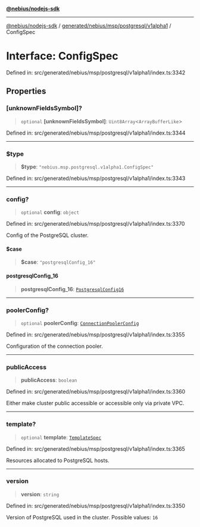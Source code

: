 [**@nebius/nodejs-sdk**](../../../../../../README.md)

---

[@nebius/nodejs-sdk](../../../../../../README.md) / [generated/nebius/msp/postgresql/v1alpha1](../README.md) / ConfigSpec

# Interface: ConfigSpec

Defined in: src/generated/nebius/msp/postgresql/v1alpha1/index.ts:3342

## Properties

### \[unknownFieldsSymbol\]?

> `optional` **\[unknownFieldsSymbol\]**: `Uint8Array`\<`ArrayBufferLike`\>

Defined in: src/generated/nebius/msp/postgresql/v1alpha1/index.ts:3344

---

### $type

> **$type**: `"nebius.msp.postgresql.v1alpha1.ConfigSpec"`

Defined in: src/generated/nebius/msp/postgresql/v1alpha1/index.ts:3343

---

### config?

> `optional` **config**: `object`

Defined in: src/generated/nebius/msp/postgresql/v1alpha1/index.ts:3370

Config of the PostgreSQL cluster.

#### $case

> **$case**: `"postgresqlConfig_16"`

#### postgresqlConfig_16

> **postgresqlConfig_16**: [`PostgresqlConfig16`](../config/interfaces/PostgresqlConfig16.md)

---

### poolerConfig?

> `optional` **poolerConfig**: [`ConnectionPoolerConfig`](ConnectionPoolerConfig.md)

Defined in: src/generated/nebius/msp/postgresql/v1alpha1/index.ts:3355

Configuration of the connection pooler.

---

### publicAccess

> **publicAccess**: `boolean`

Defined in: src/generated/nebius/msp/postgresql/v1alpha1/index.ts:3360

Either make cluster public accessible or accessible only via private VPC.

---

### template?

> `optional` **template**: [`TemplateSpec`](TemplateSpec.md)

Defined in: src/generated/nebius/msp/postgresql/v1alpha1/index.ts:3365

Resources allocated to PostgreSQL hosts.

---

### version

> **version**: `string`

Defined in: src/generated/nebius/msp/postgresql/v1alpha1/index.ts:3350

Version of PostgreSQL used in the cluster.
Possible values: `16`
